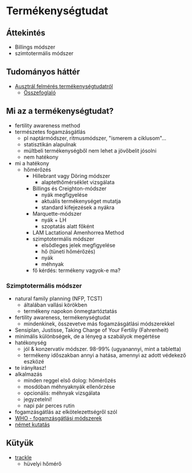 # Termékenységtudat

## Áttekintés

- Billings módszer
- szimtotermális módszer

## Tudományos háttér

- [Ausztrál felmérés termékenységtudatról](https://onlinelibrary.wiley.com/doi/abs/10.1111/j.1365-2648.2012.06095.x)
	- [Összefoglaló](https://www.factsaboutfertility.org/72518-2/)

## Mi az a termékenységtudat?

- fertility awareness method
- természetes fogamzásgátlás
	- pl naptármódszer, ritmusmódszer, "ismerem a ciklusom"...
	- statisztikán alapulnak
	- múltbeli termékenységből nem lehet a jövőbelit jósolni
	- nem hatékony
- mi a hatékony
	- hőmérőzés
		- Hillebrant vagy Döring módszer
			- alaptethőmérséklet vizsgálata
		- Billings és Creighton-módszer
			- nyák megfigyelése
			- aktuális termékenységet mutatja
			- standard kifejezések a nyákra
		- Marquette-módszer
			- nyák + LH
			- szoptatás alatt főként
		- LAM Lactational Amenhorrea Method
		- szimptotermális módszer
			- elsődleges jelek megfigyelése
			- hő (tüneti hőmérőzés)
			- nyák
			- méhnyak
		- fő kérdés: termékeny vagyok-e ma?

### Szimptotermális módszer

- natural family planning (NFP, TCST)
	- általában vallási körökben
	- termékeny napokon önmegtartóztatás
- fertility awareness, termékenységtudat
	- mindenkinek, összevetve más fogamzásgátlási módszerekkel
- Sensiplan, Justisse, Taking Charge of Your Fertiliy (Fahrenheit)
- minimális különbségek, de a lényeg a szabályok megértése
- hatékonység
	- jól & konzervatív módszer. 98-99% (ugyanannyi, mint a tabletta)
	- termékeny időszakban annyi a hatása, amennyi az adott védekező eszközé
- te irányíŧasz!
- alkalmazás
	- minden reggel első dolog: hőmérőzés
	- mosdóban méhnyaknyák ellenőrzése
	- opcionális: méhnyak vizsgálata
	- jegyzetelni!
	- napi pár perces rutin
- fogamzásgátlás az elkötelezettségről szól
- [WHO - fogamzásgátlási módszerek](https://www.who.int/news-room/fact-sheets/detail/family-planning-contraception)
- [német kutatás](https://academic.oup.com/humrep/article/22/5/1310/2914315)

## Kütyük

- [trackle](https://trackle.de/)
	- hüvelyi hőmérő